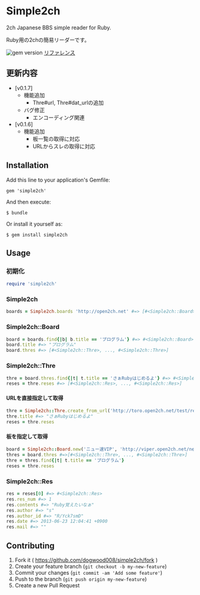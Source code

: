 # Simple2ch
2ch Japanese BBS simple reader for Ruby.

Ruby用の2chの簡易リーダーです。

![gem version](https://badge.fury.io/rb/simple2ch.svg)
[リファレンス](http://dogwood008.github.io/simple2ch/)

## 更新内容

* [v0.1.7]
	* 機能追加
		* Thre#url, Thre#dat_urlの追加
	* バグ修正
		* エンコーディング関連
* [v0.1.6]
	* 機能追加
		* 板一覧の取得に対応
		* URLからスレの取得に対応

## Installation

Add this line to your application's Gemfile:

    gem 'simple2ch'

And then execute:

    $ bundle

Or install it yourself as:

    $ gem install simple2ch

## Usage
### 初期化

```ruby
require 'simple2ch'
```

### Simple2ch

```ruby
boards = Simple2ch.boards 'http://open2ch.net' #=> [#<Simple2ch::Board>, ..., #<Simple2ch::Board>]
```

### Simple2ch::Board
```ruby
board = boards.find{|b| b.title == 'プログラム'} #=> #<Simple2ch::Board>
board.title #=> "プログラム"
board.thres #=> [#<Simple2ch::Thre>, ..., #<Simple2ch::Thre>]
```

### Simple2ch::Thre

```ruby
thre = board.thres.find{|t| t.title == 'さぁRubyはじめるよ'} #=> #<Simple2ch::Thre>
reses = thre.reses #=> [#<Simple2ch::Res>, ..., #<Simple2ch::Res>]
```

#### URLを直接指定して取得

```ruby
thre = Simple2ch::Thre.create_from_url('http://toro.open2ch.net/test/read.cgi/tech/1371956681/l50') #=> #<Simple2ch::Thre>
thre.title #=> "さぁRubyはじめるよ"
reses = thre.reses
```

#### 板を指定して取得

```ruby
board = Simple2ch::Board.new('ニュー速VIP', 'http://viper.open2ch.net/news4vip/')
thres = board.thres #=>[#<Simple2ch::Thre>, ..., #<Simple2ch::Thre>]
thre = thres.find{|t| t.title == 'プログラム'}
reses = thre.reses
```


### Simple2ch::Res

```ruby
res = reses[0] #=> #<Simple2ch::Res>
res.res_num #=> 1
res.contents #=> "Ruby覚えたいなぁ"
res.author #=> "s"
res.author_id #=> "R/Yck7smD"
res.date #=> 2013-06-23 12:04:41 +0900
res.mail #=> ""
```


## Contributing

1. Fork it ( https://github.com/dogwood008/simple2ch/fork )
2. Create your feature branch (`git checkout -b my-new-feature`)
3. Commit your changes (`git commit -am 'Add some feature'`)
4. Push to the branch (`git push origin my-new-feature`)
5. Create a new Pull Request

